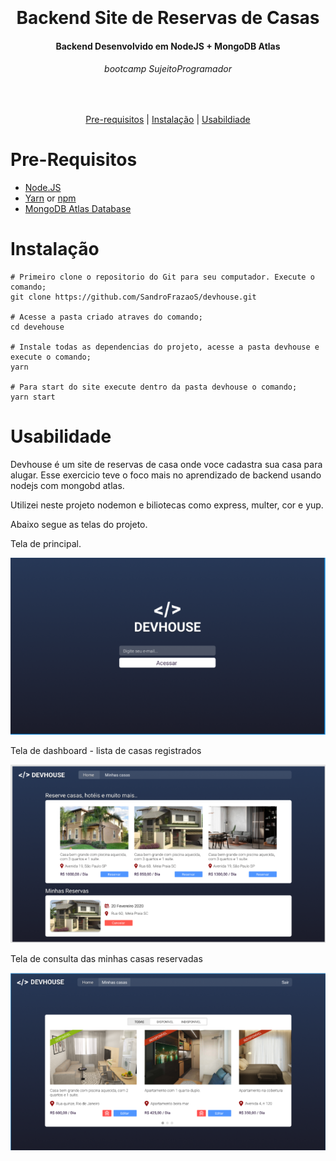 <h1 align="center">
  <br>
  <br>
  Backend Site de Reservas de Casas
</h1>

<h4 align="center">
   Backend Desenvolvido em NodeJS + MongoDB Atlas
</h4>

<h6 align="center">
  bootcamp SujeitoProgramador
</h6>

<br/>

<p align="center">
  <a href="#Pre-Requisitos">Pre-requisitos</a> |
  <a href="#Instalação">Instalação</a> |
  <a href="#Usabilidade">Usabildiade</a>
</p>

# Pre-Requisitos

* [Node.JS](https://nodejs.org/)
* [Yarn](https://classic.yarnpkg.com/) or [npm](https://www.npmjs.com/get-npm)
* [MongoDB Atlas Database](https://www.mongodb.com/cloud/atlas/efficiency?utm_content=0618htermsEXP&utm_source=google&utm_campaign=gs_americas_brazil_search_core_brand_atlas_desktop&utm_term=mongodb&utm_medium=cpc_paid_search&utm_ad=e&utm_ad_campaign_id=13564785545&gclid=EAIaIQobChMIyI3n5vrV8QIVDweRCh0QaQtnEAAYASABEgK-yPD_BwE)

# Instalação
```
# Primeiro clone o repositorio do Git para seu computador. Execute o comando;
git clone https://github.com/SandroFrazaoS/devhouse.git

# Acesse a pasta criado atraves do comando;
cd devehouse

# Instale todas as dependencias do projeto, acesse a pasta devhouse e execute o comando;
yarn

# Para start do site execute dentro da pasta devhouse o comando;
yarn start
```

# Usabilidade

Devhouse é um site de reservas de casa onde voce cadastra sua casa para alugar. Esse exercicio teve o foco mais no aprendizado de backend usando nodejs com mongobd atlas.

Utilizei neste projeto nodemon e biliotecas como express, multer, cor e yup.

Abaixo segue as telas do projeto.


Tela de principal.

![1][tela1]

Tela de dashboard - lista de casas registrados

![2][tela2]

Tela de consulta das minhas casas reservadas

![3][tela3]


[tela1]: TeladeLog.png
[tela2]: Dashboard.png
[tela3]: Minhascasas.png

